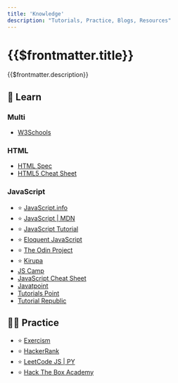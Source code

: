 ```yaml
---
title: 'Knowledge'
description: "Tutorials, Practice, Blogs, Resources" 
---
```

<h1>{{$frontmatter.title}}</h1>
{{$frontmatter.description}}

## 📖 Learn

### Multi
- [W3Schools](https://www.w3schools.com)

### HTML
- [HTML Spec](https://html.spec.whatwg.org/multipage/#toc-semantics)
- [HTML5 Cheat Sheet](https://github.com/LeCoupa/awesome-cheatsheets/blob/master/frontend/html5.html)

### JavaScript
- ⭐ [JavaScript.info](https://javascript.info)
- ⭐ [JavaScript | MDN](https://developer.mozilla.org/en-US/docs/Web/JavaScript)
- ⭐ [JavaScript Tutorial](https://www.javascripttutorial.net)
- ⭐ [Eloquent JavaScript](https://eloquentjavascript.net)
- ⭐ [The Odin Project](https://www.theodinproject.com)
- ⭐ [Kirupa](https://www.kirupa.com)
- [JS Camp](https://www.jscamp.app/docs/javascript00)
- [JavaScript Cheat Sheet](https://www.javascriptcheatsheet.org)
- [Javatpoint](https://www.javatpoint.com)
- [Tutorials Point](https://www.tutorialspoint.com)
- [Tutorial Republic](https://www.tutorialrepublic.com)

## 🧑‍💻 Practice
- ⭐ [Exercism](https://exercism.org/)
- ⭐ [HackerRank](https://www.hackerrank.com/)
- ⭐ [LeetCode JS | PY](https://leetcode.com)
- ⭐ [Hack The Box Academy](https://academy.hackthebox.com/)
